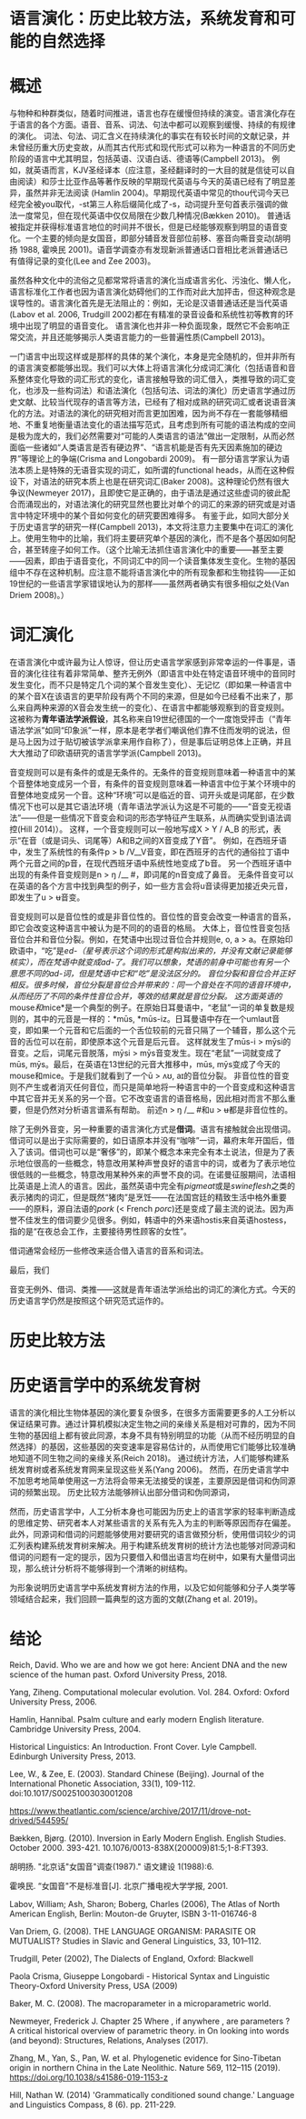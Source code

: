 语言演化：历史比较方法，系统发育和可能的自然选择
======

# 概述

与物种和种群类似，随着时间推进，语言也存在缓慢但持续的演变。语言演化存在于语言的各个方面。语音、音系、词法、句法中都可以观察到缓慢、持续的有规律的演化。
词法、句法、词汇含义在持续演化的事实在有较长时间的文献记录，并未曾经历重大历史变故，从而其古代形式和现代形式可以称为一种语言的不同历史阶段的语言中尤其明显，包括英语、汉语白话、德语等(Campbell 2013)。
例如，就英语而言，KJV圣经译本（应注意，圣经翻译时的一大目的就是信徒可以自由阅读）和莎士比亚作品等著作反映的早期现代英语与今天的英语已经有了明显差异，虽然并非无法阅读 (Hamlin 2004)。早期现代英语中常见的thou代词今天已经完全被you取代，-st第三人称后缀简化成了-s，动词提升至句首表示强调的做法一度常见，但在现代英语中仅仅局限在少数几种情况(Bækken 2010)。
普通话被指定并获得标准语言地位的时间并不很长，但是已经能够观察到明显的语音变化。一个主要的倾向是女国音，即部分辅音发音部位前移、塞音向嘶音变动(胡明扬 1988, 霍唤民 2001)。语音学调查亦有发现新派普通话口音相比老派普通话已有值得记录的变化(Lee and Zee 2003)。

虽然各种文化中的流俗之见都常常将语言的演化当成语言劣化、污浊化、懒人化，语言标准化工作者也因为语言演化妨碍他们的工作而对此大加抨击，但这种观念是误导性的。语言演化首先是无法阻止的：例如，无论是汉语普通话还是当代英语(Labov et al. 2006, Trudgill 2002)都在有精准的录音设备和系统性初等教育的环境中出现了明显的语音变化。
语言演化也并非一种负面现象，既然它不会影响正常交流，并且还能够揭示人类语言能力的一些普遍性质(Campbell 2013)。

一门语言中出现这样或是那样的具体的某个演化，本身是完全随机的，但并非所有的语言演变都能够出现。我们可以大体上将语言演化分成词汇演化（包括语音和音系整体变化导致的词汇形式的变化，语言接触导致的词汇借入，类推导致的词汇变化，也涉及一些构词法）和语法演化（包括句法、词法的演化）历史语言学通过历史文献、比较当代现存的语言等方法，已经有了相对成熟的研究词汇或者说语音演化的方法。对语法的演化的研究相对而言更加困难，因为尚不存在一套能够精细地、不重复地衡量语法变化的语法描写范式，且考虑到所有可能的语法构成的空间是极为庞大的，我们必然需要对“可能的人类语言的语法”做出一定限制，从而必然面临一些诸如“人类语言是否有硬边界”、“语言机能是否有先天因素施加的硬边界”等理论上的争端(Crisma and Longobardi 2009)。
有一部分语言学家认为语法本质上是特殊的无语音实现的词汇，如所谓的functional heads，从而在这种假设下，对语法的研究本质上也是在研究词汇(Baker 2008)。这种理论仍然有很大争议(Newmeyer 2017)，且即使它是正确的，由于语法是通过这些虚词的彼此配合而涌现出的，对语法演化的研究显然也要比对单个的词汇的来源的研究或是对语言中特定环境中的某个音如何变化的研究要困难得多。
有鉴于此，如同大部分关于历史语言学的研究一样(Campbell 2013)，本文将注意力主要集中在词汇的演化上。使用生物中的比喻，我们将主要研究单个基因的演化，而不是各个基因如何配合，甚至转座子如何工作。（这个比喻无法抓住语言演化中的重要——甚至主要——因素，即由于语音变化，不同词汇中的同一个读音集体发生变化。生物的基因组中不存在这种机制。应注意不能将语言演化中的所有现象都和生物挂钩——正如19世纪的一些语言学家错误地认为的那样——虽然两者确实有很多相似之处(Van Driem 2008)。）

# 词汇演化

在语言演化中或许最为让人惊讶，但让历史语言学家感到非常幸运的一件事是，语音的演化往往有着非常简单、整齐无例外（即语言中处在特定语音环境中的音同时发生变化，而不只是特定几个词的某个音发生变化）、无记忆（即如果一种语言中的某个音X在该语言的更早阶段有两个不同的来源，但是如今已经看不出来了，那么来自两种来源的X音会发生统一的变化）、在语言中都能够观察到的音变规则。
这被称为**青年语法学派假设**，其名称来自19世纪德国的一个一度饱受抨击（“青年语法学派”如同“印象派”一样，原本是老学者们嘲讽他们靠不住而发明的说法，但是马上因为过于贴切被该学派拿来用作自称了），但是事后证明总体上正确，并且大大推动了印欧语研究的语言学学派(Campbell 2013)。

音变规则可以是有条件的或是无条件的。无条件的音变规则意味着一种语言中的某个音整体地变成另一个音，有条件的音变规则意味着一种语言中位于某个环境中的音整体地变成另一个音。这种“环境”可以是临近的音、词开头或是词尾部，在少数情况下也可以是其它语法环境（青年语法学派认为这是不可能的——“音变无视语法”——但是一些情况下音变会和词的形态学特征产生联系，从而确实受到语法调控(Hill 2014)）。
这样，一个音变规则可以一般地写成X > Y / A_B 的形式，表示“在音（或是词头、词尾等）A和B之间的X音变成了Y音”。
例如，在西班牙语中，发生了系统性的有条件p > b /V__V音变，即在西班牙的古代的通俗拉丁语中两个元音之间的p音，在现代西班牙语中系统性地变成了b音。
另一个西班牙语中出现的有条件音变规则是n > ŋ /__ #，即词尾的n音变成了鼻音。
无条件音变可以在英语的各个方言中找到典型的例子，如一些方言会将u音读得更加接近央元音，即发生了u > ʉ音变。

音变规则可以是音位性的或是非音位性的。音位性的音变会改变一种语言的音系，即它会改变这种语言中被认为是不同的的语音的格局。
大体上，音位性音变包括音位合并和音位分裂。例如，在梵语中出现过音位合并规则e, o, a > a。在原始印欧语中，“吃”是*ed-（星号表示这个词的形式是构拟出来的，并没有文献记录能够核实），而在梵语中就变成ad-了。我们可以想象，梵语的前身中可能也有另一个意思不同的ad-词，但是梵语中它和“吃”是没法区分的。
音位分裂和音位合并正好相反。很多时候，音位分裂是音位合并带来的：同一个音处在不同的语音环境中，从而经历了不同的条件性音位合并，等效的结果就是音位分裂。
这方面英语的*mouse*和*mice*是一个典型的例子。在原始日耳曼语中，“老鼠”一词的单复数是规则的，其中的元音是一样的：*mūs, *mūs-iz。日耳曼语中存在一个umlaut音变，即如果一个元音和它后面的一个舌位较前的元音只隔了一个辅音，那么这个元音的舌位可以在前，即使原本这个元音是后元音。
这样就发生了mūs-i > mȳsi的音变。之后，词尾元音脱落，mȳsi > mȳs音变发生。现在“老鼠”一词就变成了mūs, mȳs。最后，在英语在13世纪的元音大推移中，mūs, mȳs变成了今天的mouse和mice。于是我们就看到了一个ū > ʌʊ, aɪ的音位分裂。
非音位性的音变则不产生或者消灭任何音位，而只是简单地将一种语言中的一个音变成和这种语言中其它音并无关系的另一个音。它不改变语言的语音格局，因此相对而言不那么重要，但是仍然对分析语言谱系有帮助。
前述n > ŋ /__ #和u > ʉ都是非音位性的。

除了无例外音变，另一种重要的语言演化方式是**借词**。语言有接触就会出现借词。借词可以是出于实际需要的，如日语原本并没有“咖啡”一词，幕府末年开国后，借入了该词。借词也可以是“奢侈”的，即某个概念本来完全有本土说法，但是为了表示地位很高的一些概念，特意改用某种声誉良好的语言中的词，或者为了表示地位很低贱的一些概念，特意改用某种外来的声誉不良的词。在诺曼征服期间，法语相比英语是上流人的语言。因此，虽然英语中完全有*pigmeat*或是*swineflesh*之类的表示猪肉的词汇，但是既然“猪肉”是烹饪——在法国宫廷的精致生活中格外重要——的原料，源自法语的*pork* (< French *porc*)还是变成了最主流的说法。因为声誉不佳发生的借词要少见很多。例如，韩语中的外来语hɔstis来自英语hostess，指的是“在夜总会工作，主要接待男性顾客的女性”。

借词通常会经历一些修改来适合借入语言的音系和词法。

最后，我们

音变无例外、借词、类推——这就是青年语法学派给出的词汇的演化方式。今天的历史语言学仍然是按照这个研究范式运作的。

# 历史比较方法

# 历史语言学中的系统发育树

语言的演化相比生物体基因的演化要复杂很多，在很多方面需要更多的人工分析以保证结果可靠。通过计算机模拟决定生物之间的亲缘关系是相对可靠的，因为不同生物的基因组上都有彼此同源，本身不具有特别明显的功能（从而不经历明显的自然选择）的基因，这些基因的突变速率是容易估计的，从而使用它们能够比较准确地知道不同生物之间的亲缘关系(Reich 2018)。
通过统计方法，人们能够构建系统发育树或者系统发育网来呈现这些关系(Yang 2006)。
然而，在历史语言学中不加思考地简单使用这一方法将会带来无法接受的误差，主要原因是借词和伪同源词的频繁出现。
历史比较方法能够辨认出部分借词和伪同源词，

然而，历史语言学中，人工分析本身也可能因为历史上的语言学家的轻率判断造成的思维定势、研究者本人对某些语言的关系有先入为主的判断等原因而存在偏差。
此外，同源词和借词的问题能够使用对要研究的语言做预分析，使用借词较少的词汇列表构建系统发育树来解决。用于构建系统发育树的统计方法也能够对同源词和借词的问题有一定的提示，因为只要借入和借出语言均在树中，如果有大量借词出现，那么统计分析将不能够得到一个清晰的树结构。

为形象说明历史语言学中系统发育树方法的作用，以及它如何能够和分子人类学等领域结合起来，我们回顾一篇典型的这方面的文献(Zhang et al. 2019)。


# 结论

Reich, David. Who we are and how we got here: Ancient DNA and the new science of the human past. Oxford University Press, 2018.

Yang, Ziheng. Computational molecular evolution. Vol. 284. Oxford: Oxford University Press, 2006.

Hamlin, Hannibal. Psalm culture and early modern English literature. Cambridge University Press, 2004.

Historical Linguistics: An Introduction. Front Cover. Lyle Campbell. Edinburgh University Press, 2013.

Lee, W., & Zee, E. (2003). Standard Chinese (Beijing). Journal of the International Phonetic Association, 33(1), 109-112. doi:10.1017/S0025100303001208

https://www.theatlantic.com/science/archive/2017/11/drove-not-drived/544595/

Bækken, Bjørg. (2010). Inversion in Early Modern English. English Studies. October 2000. 393-421. 10.1076/0013-838X(200009)81:5;1-8:FT393. 

胡明扬. "北京话"女国音"调查(1987)." 语文建设 1(1988):6.

霍唤民. “女国音"不是标准音[J]. 北京广播电视大学学报, 2001.

Labov, William; Ash, Sharon; Boberg, Charles (2006), The Atlas of North American English, Berlin: Mouton-de Gruyter, ISBN 3-11-016746-8

Van Driem, G. (2008). THE LANGUAGE ORGANISM: PARASITE OR MUTUALIST? Studies in Slavic and General Linguistics, 33, 101–112.

Trudgill, Peter (2002), The Dialects of England, Oxford: Blackwell

Paola Crisma, Giuseppe Longobardi - Historical Syntax and Linguistic Theory-Oxford University Press, USA (2009)

Baker, M. C. (2008). The macroparameter in a microparametric world.

Newmeyer, Frederick J. Chapter 25 Where , if anywhere , are parameters ? A critical historical overview of parametric theory. in On looking into words (and beyond): Structures, Relations, Analyses (2017).

Zhang, M., Yan, S., Pan, W. et al. Phylogenetic evidence for Sino-Tibetan origin in northern China in the Late Neolithic. Nature 569, 112–115 (2019). https://doi.org/10.1038/s41586-019-1153-z

Hill, Nathan W. (2014) 'Grammatically conditioned sound change.' Language and Linguistics Compass, 8 (6). pp. 211-229.
